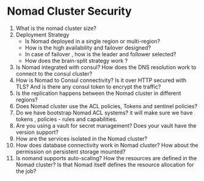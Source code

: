 # Nomad Cluster Security

1.  What is the nomad cluster size?
2.  Deployment Strategy 
    -  Is Nomad deployed in a single region or multi-region?  
    -  How is the high availability and failover designed?
    -  In case of failover , how is the leader and follower selected?
    -  How does the brain-split strategy work ?
4.  Is Nomad integrated with consul? How does the DNS resolution work to connect to the consul cluster?
5.  How is Nomad to Consul connectivity? Is it over HTTP secured with TLS? And is there any consul token to encrypt the traffic?
6.  Is the replication happens between the Nomad cluster in different regions?
7.  Does Nomad cluster use the ACL policies, Tokens and sentinel policies?
8.  Do we have bootstrap Nomad ACL systems? it will make sure we have tokens , policies - rules and capabilities.
9.  Are you using a vault for secret management? Does your vault have the version support?
10. How are the services isolated in the Nomad cluster?
11. How does database connectivity work in Nomad cluster? How about the permission on persistent storage mounted?
12. Is nomand supports auto-scaling? How the resources are defined in the Nomad cluster? Is that Nomad itself defines the resource allocation for the job?
